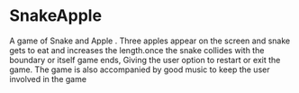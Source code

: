 # SnakeApple
 A game of Snake and Apple . Three apples appear on the screen and snake gets to eat and increases the length.once the snake collides with the boundary or itself game ends, Giving the  user option to restart or exit the game. The game is also accompanied by good music to keep the user involved in the game

